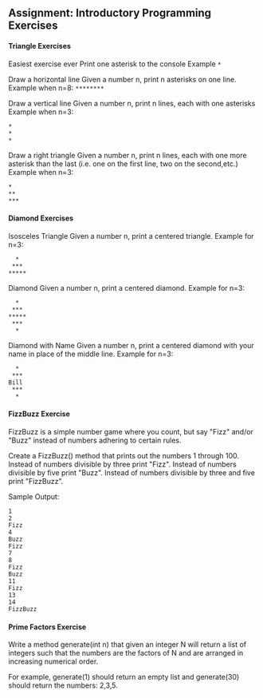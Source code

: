 Assignment: Introductory Programming Exercises
---
#### Triangle Exercises
Easiest exercise ever
Print one asterisk to the console
Example
`*`

Draw a horizontal line
Given a number n, print n asterisks on one line.
Example when n=8:
`********`

Draw a vertical line
Given a number n, print n lines, each with one asterisks
Example when n=3:
```
*
*
*
```

Draw a right triangle
Given a number n, print n lines, each with one more asterisk than the last (i.e. one on the first line, two on the second,etc.)
Example when n=3:
```
*
**
***
```

#### Diamond Exercises
Isosceles Triangle
Given a number n, print a centered triangle.
Example for n=3:
```
  *
 ***
*****
```
Diamond
Given a number n, print a centered diamond.
Example for n=3:
```
  *
 ***
*****
 ***
  *
```
Diamond with Name
Given a number n, print a centered diamond with your name in place of the middle line.
Example for n=3:
```
  *
 ***
Bill
 ***
  *
```

#### FizzBuzz Exercise
FizzBuzz is a simple number game where you count, but say "Fizz" and/or "Buzz" instead of numbers adhering to certain rules.

Create a FizzBuzz() method that prints out the numbers 1 through 100.
Instead of numbers divisible by three print "Fizz".
Instead of numbers divisible by five print "Buzz".
Instead of numbers divisible by three and five print "FizzBuzz".

Sample Output:
```
1
2
Fizz
4
Buzz
Fizz
7
8
Fizz
Buzz
11
Fizz
13
14
FizzBuzz
```

#### Prime Factors Exercise
Write a method generate(int n) that given an integer N will return a list of integers such that the numbers are the factors of N and are arranged in increasing numerical order.

For example, generate(1) should return an empty list and generate(30) should return the numbers: 2,3,5.